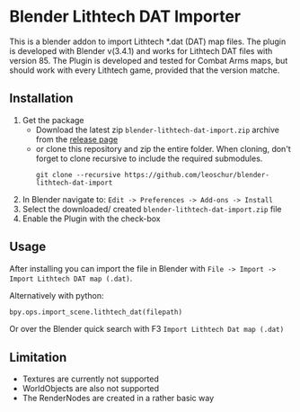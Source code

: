 # Blender Lithtech DAT Importer

This is a blender addon to import Lithtech \*.dat (DAT) map files. The plugin is developed with Blender v(3.4.1) and works for Lithtech DAT files with version 85.
The Plugin is developed and tested for Combat Arms maps, but should work with every Lithtech game, provided that the version matche.

## Installation

1. Get the package
    - Download the latest zip `blender-lithtech-dat-import.zip` archive from the [release page](https://github.com/leoschur/blender-lithtech-dat-import/releases)
    - or clone this repository and zip the entire folder. When cloning, don't forget to clone recursive to include the required submodules.
        ```
        git clone --recursive https://github.com/leoschur/blender-lithtech-dat-import
        ``` 
2. In Blender navigate to: `Edit -> Preferences -> Add-ons -> Install`
3. Select the downloaded/ created `blender-lithtech-dat-import.zip` file
4. Enable the Plugin with the check-box

## Usage

After installing you can import the file in Blender with `File -> Import -> Import Lithtech DAT map (.dat)`.

Alternatively with python:

```py
bpy.ops.import_scene.lithtech_dat(filepath)
```

Or over the Blender quick search with F3 `Import Lithtech Dat map (.dat)`

## Limitation

-   Textures are currently not supported
-   WorldObjects are also not supported
-   The RenderNodes are created in a rather basic way
